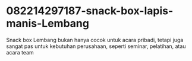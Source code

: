 # 082214297187-snack-box-lapis-manis-Lembang
Snack box Lembang bukan hanya cocok untuk acara pribadi, tetapi juga sangat pas untuk kebutuhan perusahaan, seperti seminar, pelatihan, atau acara team 
